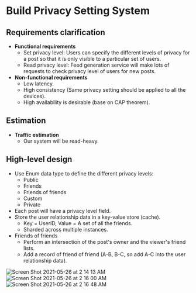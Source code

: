 # Build Privacy Setting System

## Requirements clarification
- **Functional requirements**
   - Set privacy level: Users can specify the different levels of privacy for a post so that it is only visible to a particular set of users.
   - Read privacy level: Feed generation service will make lots of requests to check privacy level of users for new posts.
- **Non-functional requirements**
   - Low latency.
   - High consistency (Same privacy setting should be applied to all the devices).
   - High availability is desirable (base on CAP theorem).

## Estimation
- **Traffic estimation**
   - Our system will be read-heavy.

## High-level design
- Use Enum data type to define the different privacy levels:
   - Public
   - Friends
   - Friends of friends
   - Custom
   - Private
- Each post will have a privacy level field.
- Store the user relationship data in a key-value store (cache).
   - Key = UserID, Value = A set of all the friends.
   - Sharded across multiple instances.
- Friends of friends
   - Perform an intersection of the post's owner and the viewer's friend lists.
   - Add a record of friend of friend (A-B, B-C, so add A-C into the user relationship data).

![Screen Shot 2021-05-26 at 2 14 13 AM](https://user-images.githubusercontent.com/8989447/119626119-1d713780-bdc8-11eb-99d3-39b9cd39790b.png)
![Screen Shot 2021-05-26 at 2 16 00 AM](https://user-images.githubusercontent.com/8989447/119626341-54dfe400-bdc8-11eb-996a-0b1cb576be1e.png)
![Screen Shot 2021-05-26 at 2 16 48 AM](https://user-images.githubusercontent.com/8989447/119626473-7e007480-bdc8-11eb-8bc6-ab0954808024.png)


